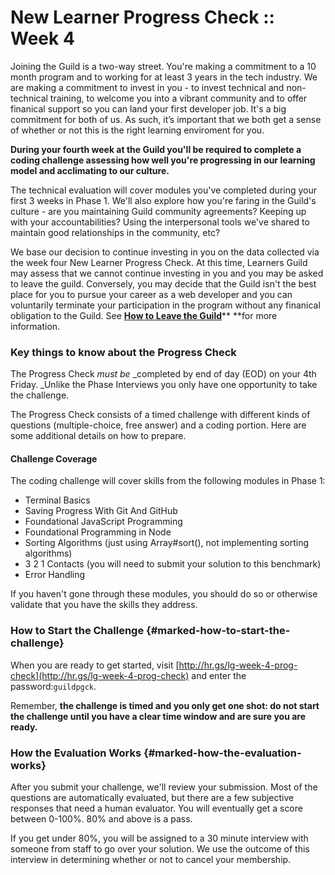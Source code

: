 # New Learner Progress Check :: Week 4

Joining the Guild is a two-way street. You're making a commitment to a 10 month program and to working for at least 3 years in the tech industry. We are making a commitment to invest in you - to invest technical and non-technical training, to welcome you into a vibrant community and to offer finanical support so you can land your first developer job. It's a big commitment for both of us. As such, it’s important that we both get a sense of whether or not this is the right learning enviroment for you.

**During your fourth week at the Guild you'll be required to complete a coding challenge assessing how well you're progressing in our learning model and acclimating to our culture.**

The technical evaluation will cover modules you've completed during your first 3 weeks in Phase 1. We'll also explore how you're faring in the Guild's culture - are you maintaining Guild community agreements? Keeping up with your accountabilities? Using the interpersonal tools we've shared to maintain good relationships in the community, etc?

We base our decision to continue investing in you on the data collected via the week four New Learner Progress Check. At this time, Learners Guild may assess that we cannot continue investing in you and you may be asked to leave the guild. Conversely, you may decide that the Guild isn't the best place for you to pursue your career as a web developer and you can voluntarily terminate your participation in the program without any finanical obligation to the Guild. See [**How to Leave the Guild**](/General/Membership/learner-initiated-membership-cancelation-period.md)** **for more information.

### Key things to know about the Progress Check

The Progress Check _must be_ _completed by end of day \(EOD\) on your 4th Friday. _Unlike the Phase Interviews you only have one opportunity to take the challenge. 

The Progress Check consists of a timed challenge with different kinds of questions \(multiple-choice, free answer\) and a coding portion. Here are some additional details on how to prepare. 

#### Challenge Coverage 

The coding challenge will cover skills from the following modules in Phase 1:

* Terminal Basics
* Saving Progress With Git And GitHub
* Foundational JavaScript Programming
* Foundational Programming in Node
* Sorting Algorithms \(just using Array\#sort\(\), not implementing sorting algorithms\)
* 3 2 1 Contacts \(you will need to submit your solution to this benchmark\)
* Error Handling

If you haven't gone through these modules, you should do so or otherwise validate that you have the skills they address.

### How to Start the Challenge {#marked-how-to-start-the-challenge}

When you are ready to get started, visit [http://hr.gs/lg-week-4-prog-check](http://hr.gs/lg-week-4-prog-check) and enter the password:`guildpgck`. 

Remember, **the challenge is timed and you only get one shot: do not start the challenge until you have a clear time window and are sure you are ready.**

### How the Evaluation Works {#marked-how-the-evaluation-works}

After you submit your challenge, we'll review your submission. Most of the questions are automatically evaluated, but there are a few subjective responses that need a human evaluator. You will eventually get a score between 0-100%. 80% and above is a pass.

If you get under 80%, you will be assigned to a 30 minute interview with someone from staff to go over your solution. We use the outcome of this interview in determining whether or not to cancel your membership.

